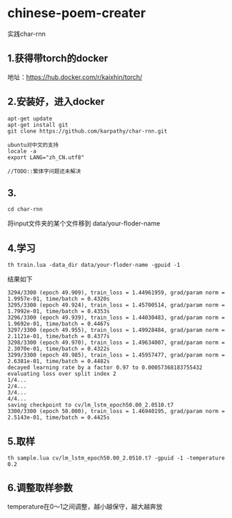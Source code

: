 # chinese-poem-creater
实践char-rnn

## 1.获得带torch的docker
地址：https://hub.docker.com/r/kaixhin/torch/
## 2.安装好，进入docker
    apt-get update
    apt-get install git 
    git clone https://github.com/karpathy/char-rnn.git

    ubuntu对中文的支持
    locale -a
    export LANG="zh_CN.utf8"

    //TODO::繁体字问题还未解决
## 3.
    cd char-rnn
将input文件夹的某个文件移到 data/your-floder-name

## 4.学习
    th train.lua -data_dir data/your-floder-name -gpuid -1

结果如下

    3294/3300 (epoch 49.909), train_loss = 1.44961959, grad/param norm = 1.9957e-01, time/batch = 0.4320s
    3295/3300 (epoch 49.924), train_loss = 1.45700514, grad/param norm = 1.7992e-01, time/batch = 0.4353s
    3296/3300 (epoch 49.939), train_loss = 1.44030483, grad/param norm = 1.9692e-01, time/batch = 0.4467s
    3297/3300 (epoch 49.955), train_loss = 1.49928484, grad/param norm = 2.1121e-01, time/batch = 0.4377s
    3298/3300 (epoch 49.970), train_loss = 1.49634007, grad/param norm = 2.3070e-01, time/batch = 0.4322s
    3299/3300 (epoch 49.985), train_loss = 1.45957477, grad/param norm = 2.6381e-01, time/batch = 0.4482s
    decayed learning rate by a factor 0.97 to 0.00057368183755432
    evaluating loss over split index 2
    1/4...
    2/4...
    3/4...
    4/4...
    saving checkpoint to cv/lm_lstm_epoch50.00_2.0510.t7
    3300/3300 (epoch 50.000), train_loss = 1.46940195, grad/param norm = 2.5143e-01, time/batch = 0.4425s
## 5.取样
    th sample.lua cv/lm_lstm_epoch50.00_2.0510.t7 -gpuid -1 -temperature 0.2
## 6.调整取样参数
temperature在0～1之间调整，越小越保守，越大越奔放
